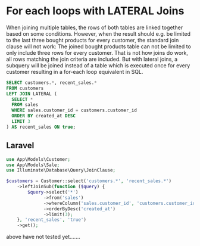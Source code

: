 # For each loops with LATERAL Joins

When joining multiple tables, the rows of both tables are linked together based on some conditions. However, when the result should e.g. be limited to the last three bought products for every customer, the standard join clause will not work: The joined bought products table can not be limited to only include three rows for every customer. That is not how joins do work, all rows matching the join criteria are included. But with lateral joins, a subquery will be joined instead of a table which is executed once for every customer resulting in a for-each loop equivalent in SQL.

```sql
SELECT customers.*, recent_sales.*
FROM customers
LEFT JOIN LATERAL (
  SELECT *
  FROM sales
  WHERE sales.customer_id = customers.customer_id
  ORDER BY created_at DESC
  LIMIT 3
) AS recent_sales ON true;
```

## Laravel

```php
use App\Models\Customer;
use App\Models\Sale;
use Illuminate\Database\Query\JoinClause;

$customers = Customer::select('customers.*', 'recent_sales.*')
    ->leftJoinSub(function ($query) {
        $query->select('*')
              ->from('sales')
              ->whereColumn('sales.customer_id', 'customers.customer_id')
              ->orderByDesc('created_at')
              ->limit(3);
    }, 'recent_sales', 'true')
    ->get();
```

above have not tested yet.......


